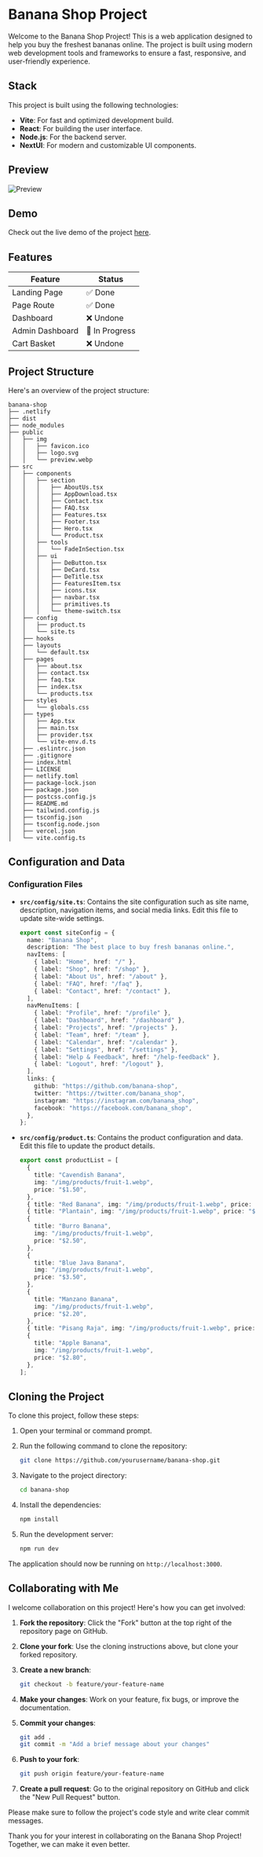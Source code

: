 # Banana Shop Project

Welcome to the Banana Shop Project! This is a web application designed to help you buy the freshest bananas online. The project is built using modern web development tools and frameworks to ensure a fast, responsive, and user-friendly experience.

## Stack

This project is built using the following technologies:

- **Vite**: For fast and optimized development build.
- **React**: For building the user interface.
- **Node.js**: For the backend server.
- **NextUI**: For modern and customizable UI components.

## Preview

![Preview](./public/preview.webp)

## Demo

Check out the live demo of the project [here](https://nibobanana.netlify.app).

## Features

| Feature         | Status         |
| --------------- | -------------- |
| Landing Page    | ✅ Done        |
| Page Route      | ✅ Done        |
| Dashboard       | ❌ Undone      |
| Admin Dashboard | 🚧 In Progress |
| Cart Basket     | ❌ Undone      |

## Project Structure

Here's an overview of the project structure:

```
banana-shop
├── .netlify
├── dist
├── node_modules
├── public
│   ├── img
│   │   ├── favicon.ico
│   │   ├── logo.svg
│   │   └── preview.webp
├── src
│   ├── components
│   │   ├── section
│   │   │   ├── AboutUs.tsx
│   │   │   ├── AppDownload.tsx
│   │   │   ├── Contact.tsx
│   │   │   ├── FAQ.tsx
│   │   │   ├── Features.tsx
│   │   │   ├── Footer.tsx
│   │   │   ├── Hero.tsx
│   │   │   └── Product.tsx
│   │   ├── tools
│   │   │   └── FadeInSection.tsx
│   │   ├── ui
│   │   │   ├── DeButton.tsx
│   │   │   ├── DeCard.tsx
│   │   │   ├── DeTitle.tsx
│   │   │   ├── FeaturesItem.tsx
│   │   │   ├── icons.tsx
│   │   │   ├── navbar.tsx
│   │   │   ├── primitives.ts
│   │   │   └── theme-switch.tsx
│   ├── config
│   │   ├── product.ts
│   │   └── site.ts
│   ├── hooks
│   ├── layouts
│   │   └── default.tsx
│   ├── pages
│   │   ├── about.tsx
│   │   ├── contact.tsx
│   │   ├── faq.tsx
│   │   ├── index.tsx
│   │   └── products.tsx
│   ├── styles
│   │   └── globals.css
│   ├── types
│   │   ├── App.tsx
│   │   ├── main.tsx
│   │   ├── provider.tsx
│   │   └── vite-env.d.ts
│   ├── .eslintrc.json
│   ├── .gitignore
│   ├── index.html
│   ├── LICENSE
│   ├── netlify.toml
│   ├── package-lock.json
│   ├── package.json
│   ├── postcss.config.js
│   ├── README.md
│   ├── tailwind.config.js
│   ├── tsconfig.json
│   ├── tsconfig.node.json
│   ├── vercel.json
│   └── vite.config.ts
```

## Configuration and Data

### Configuration Files

- **`src/config/site.ts`**: Contains the site configuration such as site name, description, navigation items, and social media links. Edit this file to update site-wide settings.

  ```typescript
  export const siteConfig = {
    name: "Banana Shop",
    description: "The best place to buy fresh bananas online.",
    navItems: [
      { label: "Home", href: "/" },
      { label: "Shop", href: "/shop" },
      { label: "About Us", href: "/about" },
      { label: "FAQ", href: "/faq" },
      { label: "Contact", href: "/contact" },
    ],
    navMenuItems: [
      { label: "Profile", href: "/profile" },
      { label: "Dashboard", href: "/dashboard" },
      { label: "Projects", href: "/projects" },
      { label: "Team", href: "/team" },
      { label: "Calendar", href: "/calendar" },
      { label: "Settings", href: "/settings" },
      { label: "Help & Feedback", href: "/help-feedback" },
      { label: "Logout", href: "/logout" },
    ],
    links: {
      github: "https://github.com/banana-shop",
      twitter: "https://twitter.com/banana_shop",
      instagram: "https://instagram.com/banana_shop",
      facebook: "https://facebook.com/banana_shop",
    },
  };
  ```

- **`src/config/product.ts`**: Contains the product configuration and data. Edit this file to update the product details.

  ```typescript
  export const productList = [
    {
      title: "Cavendish Banana",
      img: "/img/products/fruit-1.webp",
      price: "$1.50",
    },
    { title: "Red Banana", img: "/img/products/fruit-1.webp", price: "$2.00" },
    { title: "Plantain", img: "/img/products/fruit-1.webp", price: "$3.00" },
    {
      title: "Burro Banana",
      img: "/img/products/fruit-1.webp",
      price: "$2.50",
    },
    {
      title: "Blue Java Banana",
      img: "/img/products/fruit-1.webp",
      price: "$3.50",
    },
    {
      title: "Manzano Banana",
      img: "/img/products/fruit-1.webp",
      price: "$2.20",
    },
    { title: "Pisang Raja", img: "/img/products/fruit-1.webp", price: "$4.00" },
    {
      title: "Apple Banana",
      img: "/img/products/fruit-1.webp",
      price: "$2.80",
    },
  ];
  ```

## Cloning the Project

To clone this project, follow these steps:

1. Open your terminal or command prompt.
2. Run the following command to clone the repository:

   ```bash
   git clone https://github.com/yourusername/banana-shop.git
   ```

3. Navigate to the project directory:

   ```bash
   cd banana-shop
   ```

4. Install the dependencies:

   ```bash
   npm install
   ```

5. Run the development server:

   ```bash
   npm run dev
   ```

The application should now be running on `http://localhost:3000`.

## Collaborating with Me

I welcome collaboration on this project! Here's how you can get involved:

1. **Fork the repository**: Click the "Fork" button at the top right of the repository page on GitHub.
2. **Clone your fork**: Use the cloning instructions above, but clone your forked repository.
3. **Create a new branch**:

   ```bash
   git checkout -b feature/your-feature-name
   ```

4. **Make your changes**: Work on your feature, fix bugs, or improve the documentation.
5. **Commit your changes**:

   ```bash
   git add .
   git commit -m "Add a brief message about your changes"
   ```

6. **Push to your fork**:

   ```bash
   git push origin feature/your-feature-name
   ```

7. **Create a pull request**: Go to the original repository on GitHub and click the "New Pull Request" button.

Please make sure to follow the project's code style and write clear commit messages.

Thank you for your interest in collaborating on the Banana Shop Project! Together, we can make it even better.
